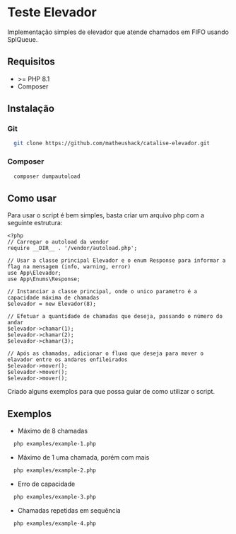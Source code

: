 # Teste Elevador
Implementação simples de elevador que atende chamados em FIFO usando SplQueue.

## Requisitos
- \>= PHP 8.1
- Composer

## Instalação
### Git
```bash
  git clone https://github.com/matheushack/catalise-elevador.git
```

### Composer
```bash
  composer dumpautoload
```

## Como usar
Para usar o script é bem simples, basta criar um arquivo php com a seguinte estrutura:
```
<?php
// Carregar o autoload da vendor
require __DIR__ . '/vendor/autoload.php';

// Usar a classe principal Elevador e o enum Response para informar a flag na mensagem (info, warning, error)
use App\Elevador;
use App\Enums\Response;

// Instanciar a classe principal, onde o unico parametro é a capacidade máxima de chamadas
$elevador = new Elevador(8);

// Efetuar a quantidade de chamadas que deseja, passando o número do andar
$elevador->chamar(1);
$elevador->chamar(2);
$elevador->chamar(3);

// Após as chamadas, adicionar o fluxo que deseja para mover o elavador entre os andares enfileirados
$elevador->mover();
$elevador->mover();
$elevador->mover();

```

Criado alguns exemplos para que possa guiar de como utilizar o script.

## Exemplos
- Máximo de 8 chamadas
```bash
  php examples/example-1.php
```

- Máximo de 1 uma chamada, porém com mais
```bash
  php examples/example-2.php
```

- Erro de capacidade
```bash
  php examples/example-3.php
```

- Chamadas repetidas em sequência
```bash
  php examples/example-4.php
```